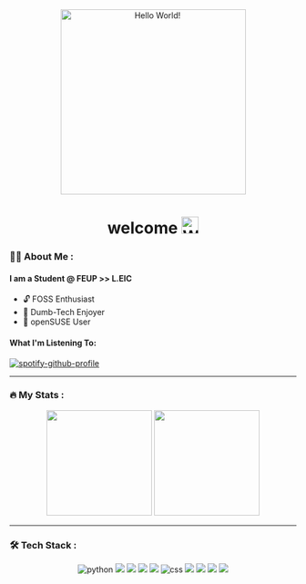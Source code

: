 <div id="header" align="center">
  <img src="https://media.giphy.com/media/Uaxj062PavgqZRhVkS/giphy.gif" alt="Hello World!" width="325"/>
</div>
<h1 align="center">
  welcome  
  <img src="https://media.giphy.com/media/hvRJCLFzcasrR4ia7z/giphy.gif" alt="Waving GIF" width="30px"/>
</h1>

### 🧑‍💻 About Me :

#### I am a Student @ FEUP >> L.EIC

- 🔓 FOSS Enthusiast
- 💾 Dumb-Tech Enjoyer
- 🐧 openSUSE User

#### What I'm Listening To:
[![spotify-github-profile](https://spotify-github-profile.vercel.app/api/view?uid=rodrigosousa5&cover_image=true&theme=natemoo-re&show_offline=false&background_color=ffffff&interchange=true&bar_color=ff7800&bar_color_cover=true)](https://spotify-github-profile.vercel.app/api/view?uid=rodrigosousa5&redirect=true)

---

### 🔥 My Stats :
<div align="center">
  <img src="https://github-readme-streak-stats.herokuapp.com/?user=rodeso&theme=dark&background=002b36" height="185px"/>
  <img src="https://github-readme-stats.vercel.app/api/top-langs/?username=rodeso&layout=compact&bg_color=002b36&text_color=ffffff&title_color=ff7800" height="185px"/>
</div>

---

### 🛠️ Tech Stack :
<div align="center">
  <img src="https://img.shields.io/badge/python-073642?style=for-the-badge&logo=python&logoColor=b58900" alt="python"/> <img src="https://img.shields.io/badge/C-073642?style=for-the-badge&logo=c&logoColor=d33682"/> <img src="https://img.shields.io/badge/C%2B%2B-073642?style=for-the-badge&logo=c%2B%2B&logoColor=d33682"/> <img src="https://img.shields.io/badge/Java-073642?style=for-the-badge&logo=openjdk&logoColor=dc322f"/> <img src="https://img.shields.io/badge/SQLite-073642?style=for-the-badge&logo=sqlite&logoColor=268bd2"/> <img src="https://img.shields.io/badge/css-073642?style=for-the-badge&logo=css3&logoColor=268bd2" alt="css"/> <img src="https://img.shields.io/badge/HTML5-073642?style=for-the-badge&logo=html5&logoColor=cb4b16"/> <img src="https://img.shields.io/badge/PHP-073642?style=for-the-badge&logo=php&logoColor=6c71c4"/> <img src="https://img.shields.io/badge/JS-073642?style=for-the-badge&logo=javascript&logoColor=b58900"/> <img src="https://img.shields.io/badge/Flutter-073642?style=for-the-badge&logo=flutter&logoColor=268bd2"/>
</div>
